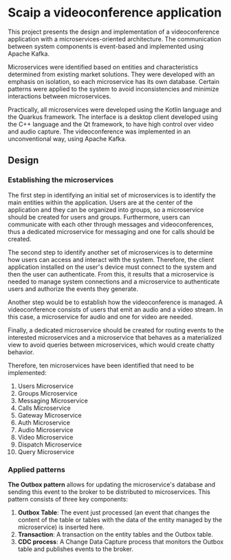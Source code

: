 # Scaip a videoconference application

This project presents the design and implementation of a videoconference application with a microservices-oriented architecture. The communication between system components is event-based and implemented using Apache Kafka.

Microservices were identified based on entities and characteristics determined from existing market solutions. They were developed with an emphasis on isolation, so each microservice has its own database. Certain patterns were applied to the system to avoid inconsistencies and minimize interactions between microservices.

Practically, all microservices were developed using the Kotlin language and the Quarkus framework. The interface is a desktop client developed using the C++ language and the Qt framework, to have high control over video and audio capture. The videoconference was implemented in an unconventional way, using Apache Kafka.

## Design

### Establishing the microservices

The first step in identifying an initial set of microservices is to identify the main entities within the application. Users are at the center of the application and they can be organized into groups, so a microservice should be created for users and groups. Furthermore, users can communicate with each other through messages and videoconferences, thus a dedicated microservice for messaging and one for calls should be created.

The second step to identify another set of microservices is to determine how users can access and interact with the system. Therefore, the client application installed on the user's device must connect to the system and then the user can authenticate. From this, it results that a microservice is needed to manage system connections and a microservice to authenticate users and authorize the events they generate.

Another step would be to establish how the videoconference is managed. A videoconference consists of users that emit an audio and a video stream. In this case, a microservice for audio and one for video are needed.

Finally, a dedicated microservice should be created for routing events to the interested microservices and a microservice that behaves as a materialized view to avoid queries between microservices, which would create chatty behavior.

Therefore, ten microservices have been identified that need to be implemented:

1. Users Microservice
2. Groups Microservice
3. Messaging Microservice
4. Calls Microservice
5. Gateway Microservice
6. Auth Microservice
7. Audio Microservice
8. Video Microservice
9. Dispatch Microservice
10. Query Microservice

### Applied patterns

**The Outbox pattern** allows for updating the microservice's database and sending this event to the broker to be distributed to microservices. This pattern consists of three key components:

1. **Outbox Table**: The event just processed (an event that changes the content of the table or tables with the data of the entity managed by the microservice) is inserted here.
2. **Transaction**: A transaction on the entity tables and the Outbox table.
3. **CDC process**: A Change Data Capture process that monitors the Outbox table and publishes events to the broker.

